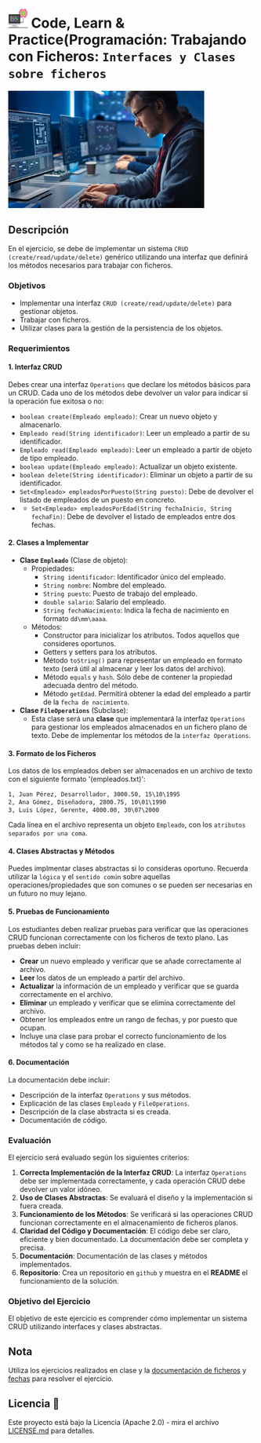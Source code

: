 # <img src=../../../../../images/computer.png width="40"> Code, Learn & Practice(Programación: Trabajando con Ficheros: `Interfaces y Clases sobre ficheros`

<img src=images/empleado.png width="400">

## Descripción

En el ejercicio, se debe de implementar un sistema `CRUD (create/read/update/delete)` genérico utilizando una interfaz que definirá los métodos necesarios para trabajar con ficheros.

### Objetivos

- Implementar una interfaz `CRUD (create/read/update/delete)` para gestionar objetos.
- Trabajar con ficheros.
- Utilizar clases para la gestión de la persistencia de los objetos.

### Requerimientos

#### 1. **Interfaz CRUD**

Debes crear una interfaz `Operations` que declare los métodos básicos para un CRUD. Cada uno de los métodos debe devolver un valor para indicar si la operación fue exitosa o no:

- `boolean create(Empleado empleado)`: Crear un nuevo objeto y almacenarlo.
- `Empleado read(String identificador)`: Leer un empleado a partir de su identificador.
- `Empleado read(Empleado empleado)`: Leer un empleado a partir de objeto de tipo empleado.
- `boolean update(Empleado empleado)`: Actualizar un objeto existente.
- `boolean delete(String identificador)`: Eliminar un objeto a partir de su identificador.
- `Set<Empleado> empleadosPorPuesto(String puesto)`: Debe de devolver el listado de empleados de un puesto en concreto.
- - `Set<Empleado> empleadosPorEdad(String fechaInicio, String fechaFin)`: Debe de devolver el listado de empleados entre dos fechas.

#### 2. **Clases a Implementar**

- **Clase `Empleado`** (Clase de objeto):
  - Propiedades:
    - `String identificador`: Identificador único del empleado.
    - `String nombre`: Nombre del empleado.
    - `String puesto`: Puesto de trabajo del empleado.
    - `double salario`: Salario del empleado.
    - `String fechaNacimiento`: Indica la fecha de nacimiento en formato `dd\mm\aaaa`.
  - Métodos:
    - Constructor para inicializar los atributos. Todos aquellos que consideres oportunos.
    - Getters y setters para los atributos.
    - Método `toString()` para representar un empleado en formato texto (será útil al almacenar y leer los datos del archivo).
    - Método `equals` y `hash`. Sólo debe de contener la propiedad adecuada dentro del método.
    - Método `getEdad`. Permitirá obtener la edad del empleado a partir de la `fecha de nacimiento`.
- **Clase `FileOperations`** (Subclase):
  - Esta clase será una **clase** que implementará la interfaz `Operations` para gestionar los empleados almacenados en un fichero plano de texto. Debe de implementar los métodos de la `interfaz Operations`.
  
#### 3. **Formato de los Ficheros**

Los datos de los empleados deben ser almacenados en un archivo de texto con el siguiente formato '(empleados.txt)':

```console
1, Juan Pérez, Desarrollador, 3000.50, 15\10\1995
2, Ana Gómez, Diseñadora, 2800.75, 10\01\1990
3, Luis López, Gerente, 4000.00, 30\07\2000
```

Cada línea en el archivo representa un objeto `Empleado`, con los `atributos separados por una coma`.

#### 4. **Clases Abstractas y Métodos**

Puedes implmentar clases abstractas si lo consideras oportuno. Recuerda utilizar la `lógica` y el `sentido común` sobre aquellas operaciones/propiedades que son comunes o se pueden ser necesarias en un futuro no muy lejano.

#### 5. **Pruebas de Funcionamiento**

Los estudiantes deben realizar pruebas para verificar que las operaciones CRUD funcionan correctamente con los ficheros de texto plano. Las pruebas deben incluir:

- **Crear** un nuevo empleado y verificar que se añade correctamente al archivo.
- **Leer** los datos de un empleado a partir del archivo.
- **Actualizar** la información de un empleado y verificar que se guarda correctamente en el archivo.
- **Eliminar** un empleado y verificar que se elimina correctamente del archivo.
- Obtener los empleados entre un rango de fechas, y por puesto que ocupan.
- Incluye una clase para probar el correcto funcionamiento de los métodos tal y como se ha realizado en clase.

#### 6. **Documentación**

La documentación debe incluir:

- Descripción de la interfaz `Operations` y sus métodos.
- Explicación de las clases `Empleado` y `FileOperations`.
- Descripción de la clase abstracta si es creada.
- Documentación de código.

### Evaluación

El ejercicio será evaluado según los siguientes criterios:

1. **Correcta Implementación de la Interfaz CRUD**: La interfaz `Operations` debe ser implementada correctamente, y cada operación CRUD debe devolver un valor idóneo.
2. **Uso de Clases Abstractas**: Se evaluará el diseño y la implementación si fuera creada.
3. **Funcionamiento de los Métodos**: Se verificará si las operaciones CRUD funcionan correctamente en el almacenamiento de ficheros planos.
4. **Claridad del Código y Documentación**: El código debe ser claro, eficiente y bien documentado. La documentación debe ser completa y precisa.
5. **Documentación**: Documentación de las clases y métodos implementados.
6. **Repositorio**: Crea un repositorio en `github` y muestra en el **README** el funcionamiento de la solución.

### Objetivo del Ejercicio

El objetivo de este ejercicio es comprender cómo implementar un sistema CRUD utilizando interfaces y clases abstractas.

## Nota

Utiliza los ejercicios realizados en clase y la [documentación de ficheros](https://github.com/jpexposito/code-learn/blob/main/primero/pro/unidades/unidad-4/MANEJO-FICHEROS-JAVA.md) y [fechas](https://github.com/jpexposito/code-learn/blob/main/primero/pro/unidades/comun/DATETIMEFORMATTER.md) para resolver el ejercicio.

## Licencia 📄

Este proyecto está bajo la Licencia (Apache 2.0) - mira el archivo [LICENSE.md]([../../../LICENSE.md](https://github.com/jpexposito/code-learn-practice/blob/main/LICENSE)) para detalles.
